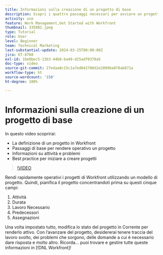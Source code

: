 ```yaml
---
title: Informazioni sulla creazione di un progetto di base
description: Scopri i quattro passaggi necessari per avviare un progetto, come definire un progetto e i tre modi più comuni per creare un progetto.
activity: use
feature: Work Management,Get Started with Workfront
thumbnail: 335082.jpeg
type: Tutorial
role: User
level: Beginner
team: Technical Marketing
last-substantial-update: 2024-03-25T00:00:00Z
jira: KT-8768
exl-id: 1be0bec5-13b3-44b0-ba49-d25adf0378a5
doc-type: video
source-git-commit: 27edaa8c15c1a7ed042708d2e20996a078ab871a
workflow-type: ht
source-wordcount: '150'
ht-degree: 100%

---
```


# Informazioni sulla creazione di un progetto di base

In questo video scoprirai:

* La definizione di un progetto in Workfront
* Passaggi di base per rendere operativo un progetto
* Informazioni su attività e problemi
* Best practice per iniziare a creare progetti

>[!VIDEO](https://video.tv.adobe.com/v/335082/?quality=12&learn=on)

Rendi rapidamente operativi i progetti di Workfront utilizzando un modello di progetto. Quindi, pianifica il progetto concentrandoti prima su questi cinque campi:

1. Attività
1. Durata
1. Lavoro Necessario
1. Predecessori
1. Assegnazioni

Una volta impostato tutto, modifica lo stato del progetto in Corrente per renderlo attivo. Con l’avanzare del progetto, desidererai tenere traccia del lavoro svolto, dei problemi che sorgono, delle domande a cui è necessario dare risposta e molto altro. Ricorda... puoi trovare e gestire tutte queste informazioni in [!DNL Workfront]!
